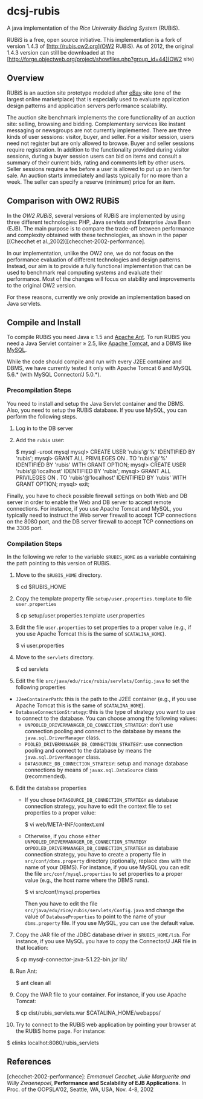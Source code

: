 dcsj-rubis
==========

A java implementation of the _Rice University Bidding System_ (RUBiS).

RUBiS is a free, open source initiative.
This implementation is a fork of version 1.4.3 of [http://rubis.ow2.org](OW2 RUBiS).
As of 2012, the original 1.4.3 version can still be downloaded at the [http://forge.objectweb.org/project/showfiles.php?group_id=44](OW2 site)


## Overview

RUBiS is an auction site prototype modeled after [eBay](http://www.ebay.com/) site (one of the largest online marketplace) that is especially used to evaluate application design patterns and application servers performance scalability.

The auction site benchmark implements the core functionality of an auction site: selling, browsing and bidding.
Complementary services like instant messaging or newsgroups are not currently implemented.
There are three kinds of user sessions: visitor, buyer, and seller.
For a visitor session, users need not register but are only allowed to browse.
Buyer and seller sessions require registration.
In addition to the functionality provided during visitor sessions, during a buyer session users can bid on items and consult a summary of their current bids, rating and comments left by other users.
Seller sessions require a fee before a user is allowed to put up an item for sale.
An auction starts immediately and lasts typically for no more than a week.
The seller can specify a reserve (minimum) price for an item.


## Comparison with OW2 RUBiS
 
In the _OW2 RUBiS_, several versions of RUBiS are implemented by using three different technologies: PHP, Java servlets and Enterprise Java Bean (EJB).
The main purpose is to compare the trade-off between performance and complexity obtained with these technologies, as shown in the paper [(Checchet et al.,2002)][checchet-2002-performance].

In our implementation, unlike the OW2 one, we do not focus on the performance evaluation of different technologies and design patterns.
Instead, our aim is to provide a fully functional implementation that can be used to benchmark real computing systems and evaluate their performance.
Most of the changes will focus on stability and improvements to the original OW2 version.

For these reasons, currently we only provide an implementation based on Java servlets.

## Compile and Install

To compile RUBiS you need Java &ge; 1.5 and [Apache Ant](http://ant.apache.org).
To run RUBiS you need a Java Servlet container &ge; 2.5, like [Apache Tomcat](http://tomcat.apache.org), and a DBMS like [MySQL](http://www.mysql.com).

While the code should compile and run with every J2EE container and DBMS, we have currently tested it only with Apache Tomcat 6 and MySQL 5.6.\* (with MySQL Connector/J 5.0.\*).

### Precompilation Steps

You need to install and setup the Java Servlet container and the DBMS.
Also, you need to setup the RUBiS database.
If you use MySQL, you can perform the following steps.

1. Log in to the DB server

2. Add the `rubis` user:

	$ mysql -uroot mysql
	mysql> CREATE USER 'rubis'@'%' IDENTIFIED BY 'rubis';
	mysql> GRANT ALL PRIVILEGES ON *.* TO 'rubis'@'%' IDENTIFIED BY 'rubis' WITH GRANT OPTION;
	mysql> CREATE USER 'rubis'@'localhost' IDENTIFIED BY 'rubis';
	mysql> GRANT ALL PRIVILEGES ON *.* TO 'rubis'@'localhost' IDENTIFIED BY 'rubis' WITH GRANT OPTION;
	mysql> exit;

Finally, you have to check possible firewall settings on both Web and DB server in order to enable the Web and DB server to accept remote connections.
For instance, if you use Apache Tomcat and MySQL, you typically need to instruct the Web server firewall to accept TCP connections on the 8080 port, and the DB server firewall to accept TCP connections on the 3306 port.

### Compilation Steps

In the following we refer to the variable `$RUBIS_HOME` as a variable containing the path pointing to this version of RUBiS.

1. Move to the `$RUBIS_HOME` directory.

	$ cd $RUBIS_HOME

2. Copy the template property file `setup/user.properties.template` to file `user.properties`

	$ cp setup/user.properties.template user.properties

3. Edit the file `user.properties` to set properties to a proper value (e.g., if you use Apache Tomcat this is the same of `$CATALINA_HOME`).

	$ vi user.properties

4. Move to the `servlets` directory.

	$ cd servlets

5. Edit the file `src/java/edu/rice/rubis/servlets/Config.java` to set the following properties
 * `J2eeContainerPath`: this is the path to the J2EE container (e.g., if you use Apache Tomcat this is the same of `$CATALINA_HOME`).
 * `DatabaseConnectionStrategy`: this is the type of strategy you want to use to connect to the database.
   You can choose among the following values:
   - `UNPOOLED_DRIVERMANAGER_DB_CONNECTION_STRATEGY`: don't use connection pooling and connect to the database by means the `java.sql.DriverManager` class.
   - `POOLED_DRIVERMANAGER_DB_CONNECTION_STRATEGY`: use connection pooling and connect to the database by means the `java.sql.DriverManager` class.
   - `DATASOURCE_DB_CONNECTION_STRATEGY`: setup and manage database connections by means of `javax.sql.DataSource` class (recommended).

6. Edit the database properties
   - If you chose `DATASOURCE_DB_CONNECTION_STRATEGY` as database connection strategy, you have to edit the context file to set properties to a proper value:

     $ vi web/META-INF/context.xml

   - Otherwise, if you chose either `UNPOOLED_DRIVERMANAGER_DB_CONNECTION_STRATEGY` or`POOLED_DRIVERMANAGER_DB_CONNECTION_STRATEGY` as database connection strategy, you have to create a property file in `src/conf/dbms.property` directory (optionally, replace `dbms` with the name of your DBMS).
     For instance, if you use MySQL you can edit the file `src/conf/mysql.properties` to set properties to a proper value (e.g., the host name where the DBMS runs).

	 $ vi src/conf/mysql.properties

     Then you have to edit the file `src/java/edu/rice/rubis/servlets/Config.java` and change the value of `DatabaseProperties` to point to the name of your `dbms.property` file.
     If you use MySQL, you can use the default value.

7. Copy the JAR file of the JDBC database driver in `$RUBIS_HOME/lib`.
   For instance, if you use MySQL you have to copy the Connector/J JAR file in that location:

   $ cp mysql-connector-java-5.1.22-bin.jar lib/

8. Run Ant:

	$ ant clean all

9. Copy the WAR file to your container.
   For instance, if you use Apache Tomcat:

   $ cp dist/rubis\_servlets.war $CATALINA\_HOME/webapps/

10. Try to connect to the RUBiS web application by pointing your browser at the RUBiS home page.
    For instance:

   $ elinks localhot:8080/rubis\_servlets


## References

[checchet-2002-performance]: _Emmanuel Cecchet, Julie Marguerite and Willy Zwaenepoel_, __Performance and Scalability of EJB Applications__. In Proc. of the OOPSLA'02, Seattle, WA, USA, Nov. 4-8, 2002
